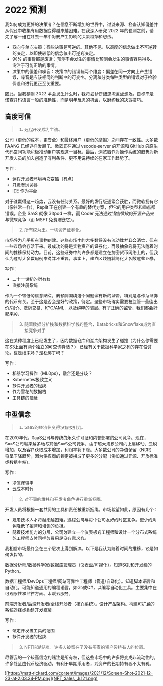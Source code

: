 # 2022 预测

我如何成为更好的决策者？在信息不断增加的世界中，过滤来源、检查认知偏差并从假设中收集有用数据变得越来越困难。在我深入研究 2022 年的预测之前，请先了解一组在过去一年中对我产生影响的决策框架和想法。

* 双向与单向决策：有些决策是可逆的。其他不是。以高度的信念做出不可逆转的决定，以即使较低的信念做出可逆的决定。
* 90% 的事情都是废话：预测不会发生的事情比预测会发生的事情容易得多。专注于可能正确的事情。
* 决策中的偏差和噪音：决策中的错误有两个维度：偏差在同一方向上产生错误，噪音是应该相同的判断中的可变性。分离和分类每种类型的错误对于检验假设和进行更正至关重要。

因此，当我猜测 2022 年会发生什么时，我将尝试仔细思考这些想法。目标不是诺查丹玛语言一般的准确性，而是明年反思的机会，以磨练我的决策技巧。

## 高度可信

> 1. 远程开发成为主流。

公司（更低的成本，更安全）和最终用户（更低的摩擦）之间存在一致性。大多数 FAANG 已经这样发展了。微软正在通过 vscode-server 的开源和 GitHub 的原生代码空间功能积极推动用户实现这一目标。最后，浏览器作为操作系统的趋势为新开发人员的加入创造了有利条件。更不用说持续的在家工作趋势了。

写作：

* 远程开发者环境再次变酷（有点）
* 开发者浏览器
* IDE 作为平台

对于谁赢得这一趋势，我没有任何关系。最好的发行版通常会获胜，而微软拥有它（像往常一样）。Replit 正在创建一个有趣的替代方案，但它的用户类型和重点都错误。企业 SaaS 就像 Gitpod 一样，而 Coder 无法通过销售微软的开源产品来与微软竞争（而 MSFT 免费赠送它）。

> 2. 所有权为王。一切资产证券化。

市场将为几乎所有事物创建。这些市场中的大多数将没有流动性并且会消亡，但有一些市场会存活下来。最成功的将是实物资产的证券化，而最抽象的将无法随着时间的推移保持动力。目前，这些证券中的许多都是建立在加密货币网络上的，但我认为这对大多数用例来说并不重要。事实上，建立区块链将简化大多数这些证券。

写作：

* 二十一世纪的所有权
* 直接注册系统

作为一个较低的信念赌注，我预测围绕这个问题会有新的监管，特别是与作为证券的代币有关。至于这是否会是好的政策，待定。这些市场确实需要被监管--最佳出价/报价、洗牌交易、KYC/AML，以及纯粹的骗局。有了正确的监管，我们都会好起来的。

> 3. 随着数据分析栈和数据科学栈的整合，Databricks和Snowflake成为直接竞争对手

这在某种程度上已经发生了，因为数据仓库和湖库架构发生了碰撞（为什么你需要在S3上面有两个独立的可查询存储？） 已经有关于数据科学家之死的存在性讨论。这是结束吗？是松绑了吗？

写作：

* 机器学习操作（MLOps），融合还是分歧？
* Kubernetes极致主义
* 软件开发者的松绑
* 作为雪花的数据栈
* 工具链的蔓延

## 中型信念

> 1. SaaS的经济性变得没有吸引力。

在2010年代，SaaS公司与传统的永久许可证和内部部署的公司竞争。现在，SaaS公司越来越多地与其他SaaS公司竞争。由于超大规模公司向上层移动，云税增加，以及客户获取成本增加，利润率将下降。大多数公司的净值保留（NDR）将呈下降趋势，因为供应商的锁定被换成了更多的分配（例如通过开源、开放标准或数据主权）。 

写作：

* 净值保留率
* 云成本时代
  
> 2. 对不同的堆栈和开发者角色进行重新捆绑。

开发人员将根据一套共同的工具和责任被重新捆绑。市场希望如此，原因有几个：

* 雇用技术人才将越来越困难。远程公司与每个公司友好的时区竞争。更少的角色降低了招聘和培训的负担。
* 随着技术能力的分层，公司为建立一个仪表板的工程师和设计一个分布式系统的工程师支付同样的费用是没有意义的。

我相信市场最终会在三个层次上得到解决。以下是我认为随着时间的推移，它是如何发挥的。

数据分析师/数据科学家/数据库管理员（仪表盘/可视化）。知道SQL和开发级的Python。

数据工程师/DevOps工程师/网站可靠性工程师（管道/自动化）。知道脚本语言和自动化。可能知道通用的编程语言，如Go或C#，以编写自动化工具。主要集中在可观察性和监控方面。水暖云服务。

前端开发者/后端开发者/全栈开发者（核心系统）。设计产品架构。构建可扩展的系统选择或构建开发框架。

写作：

* 确定开发者工具的范围
* 软件开发者的松绑
  
> 3. NFT热潮结束。许多人被留在了没有买家的资产袋持有人的位置。

尽管我的一个较高信念的赌注是所有权，但这些市场中的许多将变成非流动性的。许多社区由代币经济驱动，有利于早期采用者，对资产的长期持有者不太有利。

![https://matt-rickard.com/content/images/2021/12/Screen-Shot-2021-12-23-at-2.03.34-PM.png](NFT_Sales_Jul21.png)

